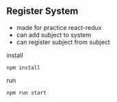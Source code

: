 ## Register System

- made for practice react-redux
- can add subject to system
- can register subject from subject

install

```
npm install
```

run

```
npm run start
```
